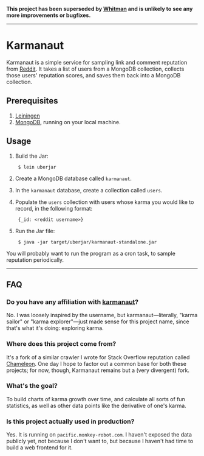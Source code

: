 **This project has been superseded by
[Whitman](http://github.com/mdippery/whitman) and is unlikely to see any more
improvements or bugfixes.**

---

# Karmanaut

Karmanaut is a simple service for sampling link and comment reputation from
[Reddit](http://www.reddit.com). It takes a list of users from a MongoDB
collection, collects those users' reputation scores, and saves them back
into a MongoDB collection.

## Prerequisites

1. [Leiningen](http://leiningen.org)
2. [MongoDB](http://www.mongodb.org), running on your local machine.

## Usage

1. Build the Jar:

        $ lein uberjar

2. Create a MongoDB database called `karmanaut`.

3. In the `karmanaut` database, create a collection called `users`.

4. Populate the `users` collection with users whose karma you would like to
   record, in the following format:

        {_id: <reddit username>}

5. Run the Jar file:

        $ java -jar target/uberjar/karmanaut-standalone.jar

You will probably want to run the program as a cron task, to sample
reputation periodically.

---

## FAQ

### Do you have any affiliation with [karmanaut](http://www.reddit.com/user/karmanaut)?

No. I was loosely inspired by the username, but karmanaut—literally,
"karma sailor" or "karma explorer"—just made sense for this project
name, since that's what it's doing: exploring karma.

### Where does this project come from?

It's a fork of a similar crawler I wrote for Stack Overflow reputation
called [Chameleon](https://github.com/mdippery/chameleon). One day I hope
to factor out a common base for both these projects; for now, though,
Karmanaut remains but a (very divergent) fork.

### What's the goal?

To build charts of karma growth over time, and calculate all sorts of
fun statistics, as well as other data points like the derivative of
one's karma.

### Is this project actually used in production?

Yes. It is running on `pacific.monkey-robot.com`. I haven't exposed the
data publicly yet, not because I don't want to, but because I haven't
had time to build a web frontend for it.
